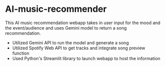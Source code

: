 # AI-music-recommender

This AI music recommendation webapp takes in user input for the mood and the event/audience and uses Gemini model to return a song recommendation. 
- Utilized Gemini API to run the model and generate a song
- Utilized Spotify Web API to get tracks and integrate song preview function
- Used Python's Streamlit library to launch webapp to host the information


